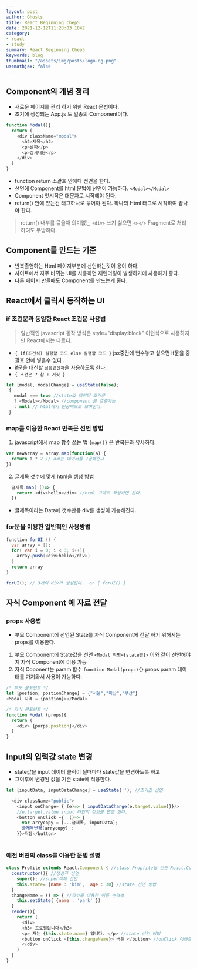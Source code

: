 ```yaml
---
layout: post
author: Ghosts
title: React Beginning Chep5
date: 2021-12-12T11:28:03.104Z
category:
- react
- study
summary: React Beginning Chep5
keywords: blog
thumbnail: "/assets/img/posts/logo-og.png"
usemathjax: false
---
```


## Component의 개념 정리
  - 새로운 페이지를 관리 하기 위한 React 문법이다. 
  - 초기에 생성되는 App.js 도 일종의 Component이다. 
~~~javascript
function Modal(){
  return (
    <div className="modal">
      <h2>제목</h2>
      <p>날짜</p>
      <p>상세내용</p>
    </div>  
  )
}
~~~
  - function return 소괄호 안에다 선언을 한다. 
  - 선언에 Component를 html 문법에 선언이 가능하다. `<Modal></Modal>`
  - Component 첫시작은 대문자로 시작해야 된다. 
  - return() 안에 있는건 태그하나로 묶어야 된다. 하나의 Html 태그로 시작하여 끝나야 한다. 
  > return() 내부를 묶을때 의미없는 `<div>` 쓰기 싫으면 `<></>` Fragment로 처리하여도 무방하다. 

## Component를 만드는 기준
 - 반복출현하는 Html 페이지부분에 선언하는것이 용이 하다. 
 - 사이트에서 자주 바뀌는 UI를 사용하면 재렌더링이 발생하기에 사용하기 좋다. 
 - 다른 페이지 만들때도 Component를 만드는게 좋다. 

## React에서 클릭시 동작하는 UI
### if 조건문과 동일한 React 조건문 사용법
  > 일반적인 javascript 동작 방식은 style="display:block" 이런식으로 사용하지만 React에서는 다르다.
  - `{ if(조건식) 실행할 코드 else 실행할 코드 }` jsx중간에 변수놓고 싶으면 if문을 중괄호 안에 넣을수 없다 . 
  - if문을 대신할 `삼항연산자`을 사용하도록 한다. 
  - `{ 조건문 ? 참 : 거짓 }` 
~~~javascript
let [modal, modalChange] = useState(false);
 {
   modal === true //state값 데이터 조건문
   ? <Modal></Modal> //component 를 호출가능
   : null // html에서 빈공백으로 보여진다. 
 }
~~~

### map를 이용한 React 반복문 선언 방법
  1. javascript에서 map 함수 쓰는 법
     `{map()}` 은 반복문과 유사하다. 
~~~javascript     
var newArray = array.map(function(a) {
  return a * 2 // a라는 데이터를 2곱해준다
})
~~~
  2. 글제목 갯수에 맞게 html을 생성 방법
~~~javascript
  글제목.map( ()=> {
    return <div>hello</div> //html 그대로 작성하면 된다.
  })
~~~
  - 글제목이라는 Data에 갯수만큼 div를 생성이 가능해진다. 

### for문을 이용한 일반적인 사용방법 
```java
function forUI () {
  var array = [];
  for( var i = 0; i < 3; i++){
    array.push(<div>hello</div>)
  }
  return array
}

forUI(); // 3개의 div가 생성된다.  or { forUI() }
```


## 자식 Component 에 자료 전달 
### props 사용법
 - 부모 Component에 선언된 State를 자식 Component에 전달 하기 위해서는 props를 이용한다. 

1. 부모 Component에 State값을 선언 `<Modal 작명={state명}>` 이와 같이 선언해야지 자식 Component에 이용 가능
2. 자식 Coponent는 param 함수 `function Modal(props){}` props param 데이터를 가져와서 사용이 가능하다.

~~~javascript
/* 부모 콤포넌트 */
let [postion, postionChange] = {"서울","마산","부산"}
<Modal 지역 = {postion}></Modal>

/* 자식 콤포넌트 */
function Modal (props){
  return (
    <div> {porps.postion}</div>
  )
}
~~~

## Input의 입력값 state 변경
 - state값을 input 데이터 클릭이 될때마다 state값을 변경하도록 하고 
 - 그이후에 변경된 값을 기존 state에 적용한다. 
~~~javascript
let [inputData, inputDataChange] = useState(''); //초기값 선언

  <div className="public">
    <input onChange= { (e)=> { inputDataChange(e.target.value)}}/>    
    //e.target.value input 타입의 정보를 변경 한다. 
    <button onClick ={  ()=> {
      var arrycopy = [...글제목, inputData];
      글제목변경(arrycopy) ;
    }}>저장</button>
    
~~~

### 예전 버젼의 class를 이용한 문법 설명 

~~~javascript
class Profile extends React.Component { //class Propfile을 선언 React.Component를 상속 받는다.
  constructor(){ //생성자 선언
    super(); //super객체 선언
    this.state= {name : 'kim',  age : 30} //state 선언 방법 
  }
  changeName = () => { //함수를 이용한 이름 변경법
    this.setState( {name : 'park' })
  }
  render(){
    return (
      <div>
      <h3> 프로필입니다</h3>
      <p> 저는 {this.state.name} 입니다. </p> //state 선언 방법 
      <button onClick ={this.changeName}> 버튼 </button> //onClick 이벤트 발생후 함수 이용한 이름 변경
      </div>
    )
  }
}
~~~
